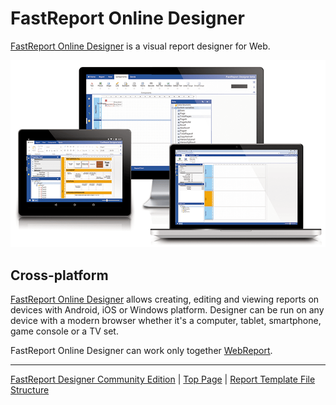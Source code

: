 # FastReport Online Designer

[FastReport Online Designer](https://www.fast-report.com/en/product/fast-report-online-designer/) is a visual report designer for Web.

![](images/FastReport_designer.png)

## Cross-platform

[FastReport Online Designer](https://www.fast-report.com/en/product/fast-report-online-designer/) allows creating, editing and viewing reports on devices with Android, iOS or Windows platform. Designer can be run on any device with a modern browser whether it's a computer, tablet, smartphone, game console or a TV set.

FastReport Online Designer can work only together [WebReport](WebReport.md).

---

[FastReport Designer Community Edition](FastReportDesignerCommunityEdition.md) | [Top Page](README.md) | [Report Template File Structure](ReportTemplateFileStructure.md)
